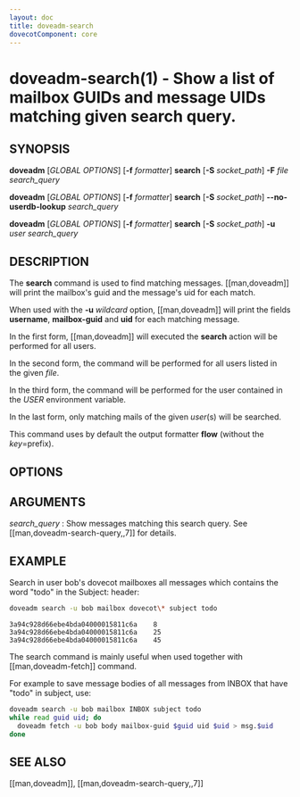 ```yaml
---
layout: doc
title: doveadm-search
dovecotComponent: core
---
```


# doveadm-search(1) - Show a list of mailbox GUIDs and message UIDs matching given search query.

## SYNOPSIS

**doveadm** [*GLOBAL OPTIONS*] [**-f** *formatter*] **search**
  [**-S** *socket_path*]
  **-F** *file* *search_query*

**doveadm** [*GLOBAL OPTIONS*] [**-f** *formatter*] **search**
  [**-S** *socket_path*]
  **\-\-no-userdb-lookup** *search_query*

**doveadm** [*GLOBAL OPTIONS*] [**-f** *formatter*] **search**
  [**-S** *socket_path*]
  **-u** *user* *search_query*

## DESCRIPTION

The **search** command is used to find matching messages.
[[man,doveadm]] will print the mailbox's guid and the message's uid
for each match.

When used with the **-u** *wildcard* option,
[[man,doveadm]] will print the fields **username**, **mailbox-guid**
and **uid** for each matching message.

In the first form, [[man,doveadm]] will executed the **search** action
will be performed for all users.

In the second form, the command will be performed for all users listed in
the given *file*.

In the third form, the command will be performed for the user contained in the
*USER* environment variable.

In the last form, only matching mails of the given *user*(s) will be
searched.

<!-- @include: include/global-options-formatter.inc -->

This command uses by default the output formatter **flow** (without the
*key*=prefix).

## OPTIONS

<!-- @include: include/option-F-file.inc -->

<!-- @include: include/option-no-userdb-lookup.inc -->

<!-- @include: include/option-S-socket.inc -->

<!-- @include: include/option-u-user.inc -->

## ARGUMENTS

*search_query*
:   Show messages matching this search query. See
    [[man,doveadm-search-query,,7]] for details.

## EXAMPLE

Search in user bob's dovecot mailboxes all messages which contains the
word "todo" in the Subject: header:

```sh
doveadm search -u bob mailbox dovecot\* subject todo
```
```
3a94c928d66ebe4bda04000015811c6a	8
3a94c928d66ebe4bda04000015811c6a	25
3a94c928d66ebe4bda04000015811c6a	45
```

The search command is mainly useful when used together with
[[man,doveadm-fetch]] command.

For example to save message bodies of all messages from
INBOX that have "todo" in subject, use:

```sh
doveadm search -u bob mailbox INBOX subject todo
while read guid uid; do
  doveadm fetch -u bob body mailbox-guid $guid uid $uid > msg.$uid
done
```

<!-- @include: include/reporting-bugs.inc -->

## SEE ALSO

[[man,doveadm]], [[man,doveadm-search-query,,7]]
